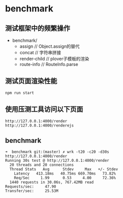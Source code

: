 # benchmark


## 测试框架中的频繁操作


- benchmark/
  - assign        // Object.assign的替代
  - concat        // 字符串拼接
  - render-child  // plover子模板的渲染
  - route-info    // RouteInfo.parse


## 测试页面渲染性能

```
npm run start
```

## 使用压测工具访问以下页面

```
http://127.0.0.1:4000/render
http://127.0.0.1:4000/renderejs
```


## benchmark

```
➜  benchmark git:(master) ✗ wrk -t20 -c20 -d30s http://127.0.0.1:4000/render
Running 30s test @ http://127.0.0.1:4000/render
  20 threads and 20 connections
  Thread Stats   Avg      Stdev     Max   +/- Stdev
    Latency   413.18ms   40.75ms 669.70ms   73.82%
    Req/Sec     1.99      0.53     4.00     72.36%
  1440 requests in 30.06s, 767.42MB read
Requests/sec:     47.90
Transfer/sec:     25.53M
````
